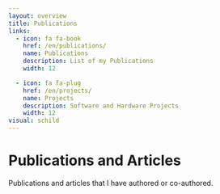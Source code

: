 ```yaml
---
layout: overview
title: Publications
links:
  - icon: fa fa-book
    href: /en/publications/
    name: Publications
    description: List of my Publications
    width: 12

  - icon: fa fa-plug
    href: /en/projects/
    name: Projects
    description: Software and Hardware Projects
    width: 12
visual: schild
---
```


# Publications and Articles
Publications and articles that I have authored or co-authored.
